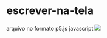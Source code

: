 # escrever-na-tela
arquivo no formato p5.js javascript
![](https://v.daum.net/v/5955bd2eed94d200016838ff)
